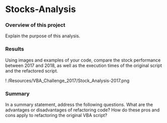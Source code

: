 # Stocks-Analysis


### Overview of this project

Explain the purpose of this analysis.
    
  
### Results
Using images and examples of your code, compare the stock performance between 2017 and 2018, as well as the execution times of the original script and the refactored script.

! /Resources/VBA_Challenge_2017/Stock_Analysis-2017.png

### Summary

In a summary statement, address the following questions.
What are the advantages or disadvantages of refactoring code?
How do these pros and cons apply to refactoring the original VBA script?

